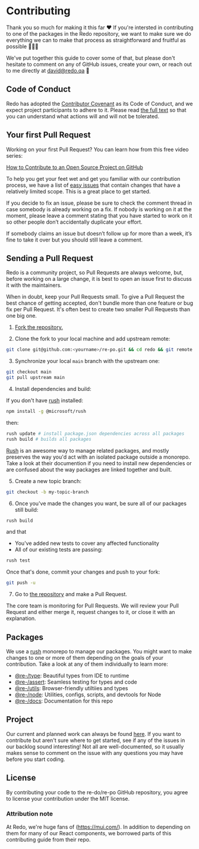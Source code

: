 # Contributing

Thank you so much for making it this far ❤️ If you're intersted in contributing to one of the packages in the Redo repository, we want to make sure we do everything we can to make that process as straightforward and fruitful as possible 🍍🍐🥝

We've put together this guide to cover some of that, but please don't hesitate to comment on any of GitHub issues, create your own, or reach out to me directly at david@redo.qa 🍾

## Code of Conduct

Redo has adopted the [Contributor Covenant](https://www.contributor-covenant.org/) as its Code of Conduct, and we expect project participants to adhere to it.
Please read [the full text](/CODE_OF_CONDUCT.md) so that you can understand what actions will and will not be tolerated.

## Your first Pull Request

Working on your first Pull Request? You can learn how from this free video series:

[How to Contribute to an Open Source Project on GitHub](https://egghead.io/courses/how-to-contribute-to-an-open-source-project-on-github)

To help you get your feet wet and get you familiar with our contribution process, we have a list of [easy issues](https://github.com/re-do/re-po/issues?q=is:open+is:issue+label:"easy") that contain changes that have a relatively limited scope. This is a great place to get started.

If you decide to fix an issue, please be sure to check the comment thread in case somebody is already working on a fix. If nobody is working on it at the moment, please leave a comment stating that you have started to work on it so other people don’t accidentally duplicate your effort.

If somebody claims an issue but doesn’t follow up for more than a week, it’s fine to take it over but you should still leave a comment.

## Sending a Pull Request

Redo is a community project, so Pull Requests are always welcome, but, before working on a large change, it is best to open an issue first to discuss it with the maintainers.

When in doubt, keep your Pull Requests small. To give a Pull Request the best chance of getting accepted, don't bundle more than one feature or bug fix per Pull Request. It's often best to create two smaller Pull Requests than one big one.

1. [Fork the repository.](https://help.github.com/en/github/getting-started-with-github/fork-a-repo)

2. Clone the fork to your local machine and add upstream remote:

```sh
git clone git@github.com:<yourname>/re-po.git && cd redo && git remote add upstream git@github.com:re-do/re-po.git
```

3. Synchronize your local `main` branch with the upstream one:

```sh
git checkout main
git pull upstream main
```

4. Install dependencies and build:

If you don't have [rush](https://rushjs.io) installed:

```sh
npm install -g @microsoft/rush
```

then:

```sh
rush update # install package.json dependencies across all packages
rush build # builds all packages
```

[Rush](https://rushjs.io) is an awesome way to manage related packages, and mostly preserves the way you'd act with an isolated package outside a monorepo. Take a look at their documention if you need to install new dependencies or are confused about the way packages are linked together and built.

5. Create a new topic branch:

```sh
git checkout -b my-topic-branch
```

6. Once you've made the changes you want, be sure all of our packages still build:

```sh
rush build
```

and that

-   You've added new tests to cover any affected functionality
-   All of our existing tests are passing:

```sh
rush test
```

Once that's done, commit your changes and push to your fork:

```sh
git push -u
```

7. Go to [the repository](https://github.com/re-do/re-po) and make a Pull Request.

The core team is monitoring for Pull Requests. We will review your Pull Request and either merge it, request changes to it, or close it with an explanation.

## Packages

We use a [rush](https://rushjs.io) monorepo to manage our packages. You might want to make changes to one or more of them depending on the goals of your contribution. Take a look at any of them individually to learn more:

-   [@re-/type](pkgs/type): Beautiful types from IDE to runtime
-   [@re-/assert](pkgs/assert): Seamless testing for types and code
-   [@re-/utils](pkgs/utils): Browser-friendly utiltiies and types
-   [@re-/node](pkgs/node): Utilities, configs, scripts, and devtools for Node
-   [@re-/docs](pkgs/docs): Documentation for this repo

## Project

Our current and planned work can always be found [here](https://github.com/re-do/re-po/projects/1). If you want to contribute but aren't sure where to get started, see if any of the issues in our backlog sound interesting! Not all are well-documented, so it usually makes sense to comment on the issue with any questions you may have before you start coding.

## License

By contributing your code to the re-do/re-po GitHub repository, you agree to license your contribution under the MIT license.

### Attribution note

At Redo, we're huge fans of (https://mui.com/). In addition to depending on them for many of our React components, we borrowed parts of this contributing guide from their repo.

